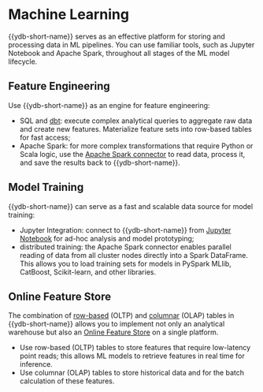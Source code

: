 # Machine Learning

{{ydb-short-name}} serves as an effective platform for storing and processing data in ML pipelines. You can use familiar tools, such as Jupyter Notebook and Apache Spark, throughout all stages of the ML model lifecycle.

## Feature Engineering

Use {{ydb-short-name}} as an engine for feature engineering:

* SQL and [dbt](../../../integrations/migration/dbt.md): execute complex analytical queries to aggregate raw data and create new features. Materialize feature sets into row-based tables for fast access;
* Apache Spark: for more complex transformations that require Python or Scala logic, use the [Apache Spark connector](../../../integrations/ingestion/spark.md) to read data, process it, and save the results back to {{ydb-short-name}}.

## Model Training

{{ydb-short-name}} can serve as a fast and scalable data source for model training:

-   Jupyter Integration: connect to {{ydb-short-name}} from [Jupyter Notebook](../../../integrations/gui/jupyter.md) for ad-hoc analysis and model prototyping;
-   distributed training: the Apache Spark connector enables parallel reading of data from all cluster nodes directly into a Spark DataFrame. This allows you to load training sets for models in PySpark MLlib, CatBoost, Scikit-learn, and other libraries.

## Online Feature Store

The combination of [row-based](../../../concepts/datamodel/table.md#row-oriented-tables) (OLTP) and [columnar](../../../concepts/datamodel/table.md#column-oriented-tables) (OLAP) tables in {{ydb-short-name}} allows you to implement not only an analytical warehouse but also an [Online Feature Store](https://en.wikipedia.org/wiki/Feature_engineering#Feature_stores) on a single platform.

* Use row-based (OLTP) tables to store features that require low-latency point reads; this allows ML models to retrieve features in real time for inference.
* Use columnar (OLAP) tables to store historical data and for the batch calculation of these features.
